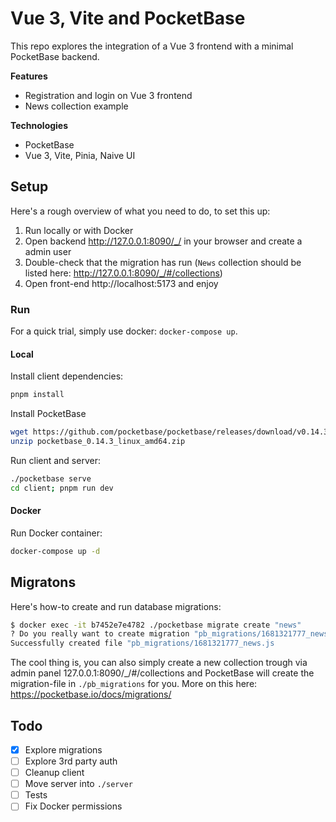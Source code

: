 # Vue 3, Vite and PocketBase

This repo explores the integration of a Vue 3 frontend with a minimal PocketBase backend.

**Features**

- Registration and login on Vue 3 frontend
- News collection example

**Technologies**

- PocketBase
- Vue 3, Vite, Pinia, Naive UI

## Setup

Here's a rough overview of what you need to do, to set this up:

1. Run locally or with Docker
2. Open backend http://127.0.0.1:8090/_/ in your browser and create a admin user
3. Double-check that the migration has run (`News` collection should be listed here: http://127.0.0.1:8090/_/#/collections)
4. Open front-end http://localhost:5173 and enjoy

### Run

For a quick trial, simply use docker: `docker-compose up`.

#### Local

Install client dependencies:

```bash
pnpm install
```

Install PocketBase

```bash
wget https://github.com/pocketbase/pocketbase/releases/download/v0.14.3/pocketbase_0.14.3_linux_amd64.zip
unzip pocketbase_0.14.3_linux_amd64.zip
```

Run client and server:

```bash
./pocketbase serve
cd client; pnpm run dev
```

#### Docker

Run Docker container:

```bash
docker-compose up -d
```

## Migratons

Here's how-to create and run database migrations:

```bash
$ docker exec -it b7452e7e4782 ./pocketbase migrate create "news"
? Do you really want to create migration "pb_migrations/1681321777_news.js"? Yes
Successfully created file "pb_migrations/1681321777_news.js
```

The cool thing is, you can also simply create a new collection trough via admin panel 127.0.0.1:8090/_/#/collections and PocketBase will create the migration-file in `./pb_migrations` for you. More on this here: https://pocketbase.io/docs/migrations/

## Todo

- [X] Explore migrations
- [ ] Explore 3rd party auth
- [ ] Cleanup client
- [ ] Move server into `./server`
- [ ] Tests
- [ ] Fix Docker permissions